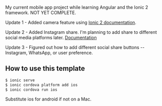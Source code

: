 My current mobile app project while learning Angular and the Ionic 2 framework.  NOT YET COMPLETE. <br /> 

Update 1 - Added camera feature using [Ionic 2 documentation](https://ionicframework.com/docs/native/camera/).

Update 2 - Added Instagram share.  I'm planning to add share to different social media platforms later.  [Documentation](https://ionicframework.com/docs/native/social-sharing/)

Update 3 - Figured out how to add different social share buttons -- Instagram, WhatsApp, or user preference.

## How to use this template

```bash
$ ionic serve 
$ ionic cordova platform add ios
$ ionic cordova run ios
```

Substitute ios for android if not on a Mac.






